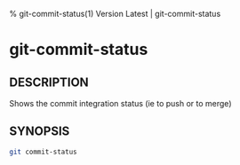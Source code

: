 % git-commit-status(1) Version Latest | git-commit-status
# git-commit-status

## DESCRIPTION

Shows the commit integration status (ie to push or to merge)

## SYNOPSIS
```bash
git commit-status
```


